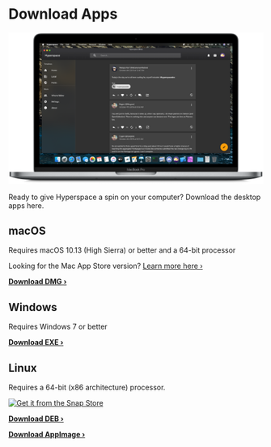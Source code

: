 # Download Apps

![](../images/devices-mac.png)

Ready to give Hyperspace a spin on your computer? Download the desktop apps here.

## macOS

Requires macOS 10.13 (High Sierra) or better and a 64-bit processor

<!--[![Download on the Mac App Store](../images/mas.svg)](https://itunes.apple.com/us/app/hyperspace/id1454139710?mt=12)-->

Looking for the Mac App Store version? [Learn more here &rsaquo;](../press/2019/2019-10-26-post.md)

**[Download DMG &rsaquo;](https://github.com/hyperspacedev/hyperspace/releases/download/v1.0.1/Hyperspace-1.0.1.dmg)**

## Windows

Requires Windows 7 or better

**[Download EXE &rsaquo;](https://github.com/hyperspacedev/hyperspace/releases/download/v1.0.1Hyperspace.Setup.1.0.0.exe)**

## Linux

Requires a 64-bit (x86 architecture) processor.

[![Get it from the Snap Store](https://snapcraft.io/static/images/badges/en/snap-store-black.svg)](https://snapcraft.io/hyperspace)

**[Download DEB &rsaquo;](https://github.com/hyperspacedev/hyperspace/releases/download/v1.0.1/hyperspace_1.0.0.deb)**

**[Download AppImage &rsaquo;](https://github.com/hyperspacedev/hyperspace/releases/download/v1.0.1/hyperspace-1.0.0.AppImage)**
